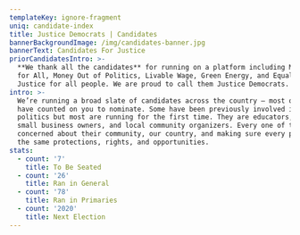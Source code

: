 ```yaml
---
templateKey: ignore-fragment
uniq: candidate-index
title: Justice Democrats | Candidates
bannerBackgroundImage: /img/candidates-banner.jpg
bannerText: Candidates For Justice
priorCandidatesIntro: >-
  **We thank all the candidates** for running on a platform including Medicare
  for All, Money Out of Politics, Livable Wage, Green Energy, and Equality and
  Justice for all people. We are proud to call them Justice Democrats.
intro: >-
  We’re running a broad slate of candidates across the country — most of whom we
  have counted on you to nominate. Some have been previously involved in
  politics but most are running for the first time. They are educators, nurses,
  small business owners, and local community organizers. Every one of them is
  concerned about their community, our country, and making sure every person has
  the same protections, rights, and opportunities.
stats:
  - count: '7'
    title: To Be Seated
  - count: '26'
    title: Ran in General
  - count: '78'
    title: Ran in Primaries
  - count: '2020'
    title: Next Election
---
```


